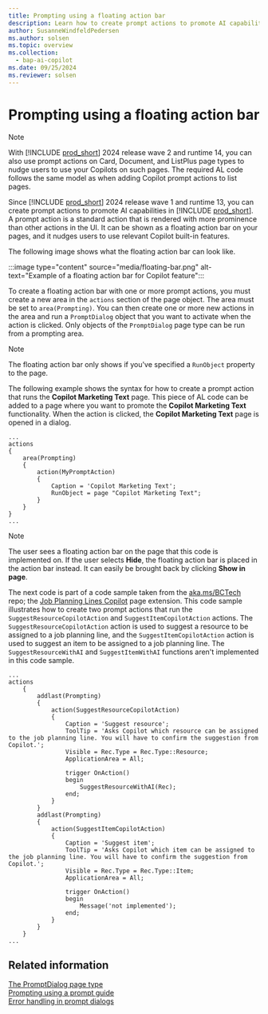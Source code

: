 ```yaml
---
title: Prompting using a floating action bar
description: Learn how to create prompt actions to promote AI capabilities in Business Central.
author: SusanneWindfeldPedersen
ms.author: solsen
ms.topic: overview
ms.collection:
  - bap-ai-copilot
ms.date: 09/25/2024
ms.reviewer: solsen
---
```


# Prompting using a floating action bar

> [!NOTE]
> With [!INCLUDE [prod_short](includes/prod_short.md)] 2024 release wave 2 and runtime 14, you can also use prompt actions on Card, Document, and ListPlus page types to nudge users to use your Copilots on such pages. The required AL code follows the same model as when adding Copilot prompt actions to list pages.

Since [!INCLUDE [prod_short](includes/prod_short.md)] 2024 release wave 1 and runtime 13, you can create prompt actions to promote AI capabilities in [!INCLUDE [prod_short](includes/prod_short.md)]. A prompt action is a standard action that is rendered with more prominence than other actions in the UI. It can be shown as a floating action bar on your pages, and it nudges users to use relevant Copilot built-in features.

The following image shows what the floating action bar can look like.

:::image type="content" source="media/floating-bar.png" alt-text="Example of a floating action bar for Copilot feature":::

To create a floating action bar with one or more prompt actions, you must create a new area in the `actions` section of the page object. The area must be set to `area(Prompting)`. You can then create one or more new actions in the area and run a `PromptDialog` object that you want to activate when the action is clicked. Only objects of the `PromptDialog` page type can be run from a prompting area.

> [!NOTE]
> The floating action bar only shows if you've specified a `RunObject` property to the page.

The following example shows the syntax for how to create a prompt action that runs the **Copilot Marketing Text** page. This piece of AL code can be added to a page where you want to promote the **Copilot Marketing Text** functionality. When the action is clicked, the **Copilot Marketing Text** page is opened in a dialog.

```al
...
actions
{
    area(Prompting)
    {
        action(MyPromptAction)
        {
            Caption = 'Copilot Marketing Text';
            RunObject = page "Copilot Marketing Text";
        }
    }
}
...
```

> [!NOTE]
> The user sees a floating action bar on the page that this code is implemented on. If the user selects **Hide**, the floating action bar is placed in the action bar instead. It can easily be brought back by clicking **Show in page**.

The next code is part of a code sample taken from the [aka.ms/BCTech](https://aka.ms/BCTech) repo; the [Job Planning Lines Copilot](https://github.com/microsoft/BCTech/blob/master/samples/AzureOpenAI/Advanced_SuggestJob/SuggestResource/JobPlanningLinesCopilot.PageExt.al) page extension. This code sample illustrates how to create two prompt actions that run the `SuggestResourceCopilotAction` and `SuggestItemCopilotAction` actions. The `SuggestResourceCopilotAction` action is used to suggest a resource to be assigned to a job planning line, and the `SuggestItemCopilotAction` action is used to suggest an item to be assigned to a job planning line. The `SuggestResourceWithAI` and `SuggestItemWithAI` functions aren't implemented in this code sample. 

```al
...
actions
    {
        addlast(Prompting)
        {
            action(SuggestResourceCopilotAction)
            {
                Caption = 'Suggest resource';
                ToolTip = 'Asks Copilot which resource can be assigned to the job planning line. You will have to confirm the suggestion from Copilot.';
                Visible = Rec.Type = Rec.Type::Resource;
                ApplicationArea = All;

                trigger OnAction()
                begin
                    SuggestResourceWithAI(Rec);
                end;
            }
        }
        addlast(Prompting)
        {
            action(SuggestItemCopilotAction)
            {
                Caption = 'Suggest item';
                ToolTip = 'Asks Copilot which item can be assigned to the job planning line. You will have to confirm the suggestion from Copilot.';
                Visible = Rec.Type = Rec.Type::Item;
                ApplicationArea = All;

                trigger OnAction()
                begin
                    Message('not implemented');
                end;
            }
        }
    }
...
```

## Related information

[The PromptDialog page type](devenv-page-type-promptdialog.md)  
[Prompting using a prompt guide](devenv-page-promptguide.md)  
[Error handling in prompt dialogs](devenv-page-prompt-error-handling.md)
